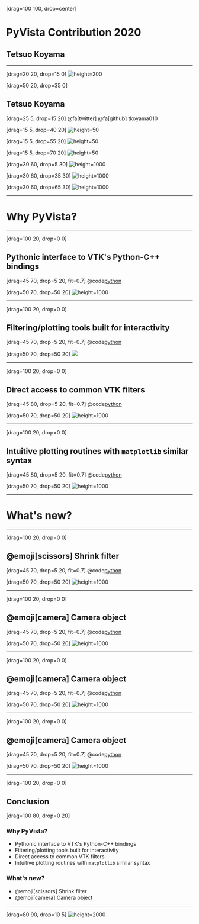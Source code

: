 [drag=100 100, drop=center]

# PyVista Contribution 2020
## Tetsuo Koyama

---
[drag=20 20, drop=15 0]
![height=200](https://avatars3.githubusercontent.com/u/7513610?s=400&u=3a29937127b197c7181f08901441c800271b5ba0&v=4)

[drag=50 20, drop=35 0]
## Tetsuo Koyama

[drag=25 5, drop=15 20]
@fa[twitter] @fa[github] tkoyama010

[drag=15 5, drop=40 20]
![height=50](https://img.shields.io/badge/Code-Python-informational?style=flat&logo=python&logoColor=white&color=2bbc8a)

[drag=15 5, drop=55 20]
![height=50](https://img.shields.io/badge/Code-C++-informational?style=flat&logo=c%2B%2B&logoColor=white&color=2bbc8a)

[drag=15 5, drop=70 20]
![height=50](https://img.shields.io/badge/Editors-Vim-informational?style=flat&logoColor=white&color=2bbc8a)

[drag=30 60, drop=5 30]
![height=1000](https://s2.booth.pm/11310e3f-8ea5-4a2e-921b-350dbd11b9c3/i/1304104/5bbe6711-286a-4071-98f8-7e31a3b77b48_base_resized.jpg)

[drag=30 60, drop=35 30]
![height=1000](https://s2.booth.pm/11310e3f-8ea5-4a2e-921b-350dbd11b9c3/i/1574241/bbb0e33d-9969-4282-9f2d-389a043ed863_base_resized.jpg)

[drag=30 60, drop=65 30]
![height=1000](https://s2.booth.pm/11310e3f-8ea5-4a2e-921b-350dbd11b9c3/i/1727985/518a6acb-ae4b-40a1-9a1c-2ae04e9497fc_base_resized.jpg)

---
# Why PyVista?

---
[drag=100 20, drop=0 0]
## Pythonic interface to VTK's Python-C++ bindings

[drag=45 70, drop=5 20, fit=0.7]
@code[python](opencae2020B13/test_bunny.py)

[drag=50 70, drop=50 20]
![height=1000](opencae2020B13/bunny.png)

---
[drag=100 20, drop=0 0]
## Filtering/plotting tools built for interactivity

[drag=45 70, drop=5 20, fit=0.7]
@code[python](opencae2020B13/test_widget_box.py)

[drag=50 70, drop=50 20]
![](https://pyvista-doc.readthedocs.io/ja/latest/_images/box-clip.gif)

---
[drag=100 20, drop=0 0]
## Direct access to common VTK filters

[drag=45 80, drop=5 20, fit=0.7]
@code[python](opencae2020B13/test_clip_box.py)

[drag=50 70, drop=50 20]
![height=1000](opencae2020B13/clip_box.png)

---
[drag=100 20, drop=0 0]
## Intuitive plotting routines with ```matplotlib``` similar syntax

[drag=45 80, drop=5 20, fit=0.7]
@code[python](opencae2020B13/test_multi_renderers.py)

[drag=50 70, drop=50 20]
![height=1000](opencae2020B13/multi_renderers.png)

---
# What's new?

---
[drag=100 20, drop=0 0]
## @emoji[scissors] Shrink filter

[drag=45 70, drop=5 20, fit=0.7]
@code[python](opencae2020B13/test_shrink.py)

[drag=50 70, drop=50 20]
![height=1000](opencae2020B13/shrink.png)

---
[drag=100 20, drop=0 0]
## @emoji[camera] Camera object

[drag=45 70, drop=5 20, fit=0.7]
@code[python](opencae2020B13/test_camera_zoom.py)

[drag=50 70, drop=50 20]
![height=1000](opencae2020B13/test_camera.png)

---
[drag=100 20, drop=0 0]
## @emoji[camera] Camera object

[drag=45 70, drop=5 20, fit=0.7]
@code[python](opencae2020B13/test_camera_zoom.py)

[drag=50 70, drop=50 20]
![height=1000](opencae2020B13/test_camera_zoom.png)

---
[drag=100 20, drop=0 0]
## @emoji[camera] Camera object

[drag=45 70, drop=5 20, fit=0.7]
@code[python](opencae2020B13/test_camera_up.py)

[drag=50 70, drop=50 20]
![height=1000](opencae2020B13/test_camera_up.png)

---
[drag=100 20, drop=0 0]
## Conclusion

[drag=100 80, drop=0 20]
### Why PyVista?
- Pythonic interface to VTK's Python-C++ bindings
- Filtering/plotting tools built for interactivity
- Direct access to common VTK filters
- Intuitive plotting routines with ```matplotlib``` similar syntax

### What's new?
- @emoji[scissors] Shrink filter
- @emoji[camera] Camera object

---
[drag=80 90, drop=10 5]
![height=2000](opencae2020B13/contributions01.png)
